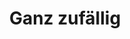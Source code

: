---
layout: post
type: pic
title: Ganz zufällig
desc: 11 Menschen, 6 Nationalitäten und 1 Wohnungseinweihungsparty
imgSrc: /public/post_img/apartmentparty.jpg
location: St. Kilda, Melbourne
---